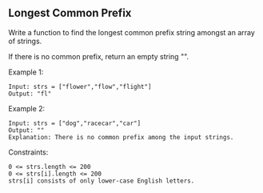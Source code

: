 ## Longest Common Prefix
Write a function to find the longest common prefix string amongst an array of strings.

If there is no common prefix, return an empty string "".

 

Example 1:
```code
Input: strs = ["flower","flow","flight"]
Output: "fl"
```
Example 2:
```code
Input: strs = ["dog","racecar","car"]
Output: ""
Explanation: There is no common prefix among the input strings.
 ```

Constraints:
```
0 <= strs.length <= 200
0 <= strs[i].length <= 200
strs[i] consists of only lower-case English letters.
```